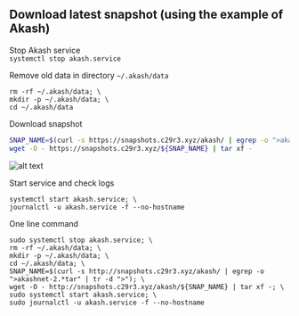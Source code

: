 ## Download latest snapshot (using the example of Akash)  
Stop Akash service  
`systemctl stop akash.service`  

Remove old data in directory `~/.akash/data`  
```
rm -rf ~/.akash/data; \
mkdir -p ~/.akash/data; \
cd ~/.akash/data
```

Download snapshot  
```bash
SNAP_NAME=$(curl -s https://snapshots.c29r3.xyz/akash/ | egrep -o ">akashnet-2.*tar" | tr -d ">"); \
wget -O - https://snapshots.c29r3.xyz/${SNAP_NAME} | tar xf -
```
![alt text](https://github.com/c29r3/cosmos-snapshots/blob/main/2021-01-20_14-19.png?raw=true)

Start service and check logs  
```
systemctl start akash.service; \
journalctl -u akash.service -f --no-hostname
```

One line command  
```
sudo systemctl stop akash.service; \
rm -rf ~/.akash/data; \
mkdir -p ~/.akash/data; \
cd ~/.akash/data; \
SNAP_NAME=$(curl -s http://snapshots.c29r3.xyz/akash/ | egrep -o ">akashnet-2.*tar" | tr -d ">"); \
wget -O - http://snapshots.c29r3.xyz/akash/${SNAP_NAME} | tar xf -; \
sudo systemctl start akash.service; \
sudo journalctl -u akash.service -f --no-hostname
```
